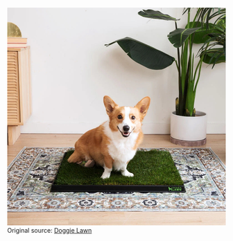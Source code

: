 ![DoggieLawn](https://raw.githubusercontent.com/nikole-flowers/leo-work/main/DoggieLawn/DoggieLawn.jpeg "DoggieLawn")
Original source: [Doggie Lawn](https://doggielawn.com/collections/shop/products/reusable-pee-pad?variant=43342826209469)